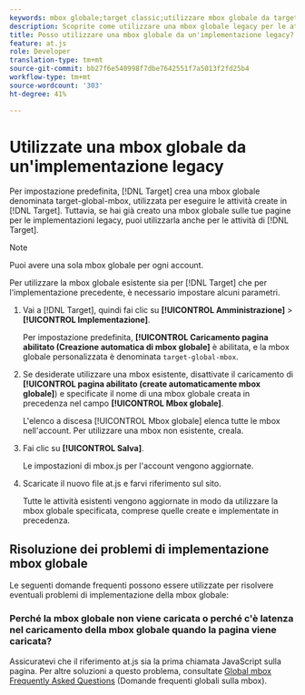 ```yaml
---
keywords: mbox globale;target classic;utilizzare mbox globale da target classic
description: Scoprite come utilizzare una mbox globale legacy per le attività Adobe Target  se avete già creato una mbox globale sulle pagine per le implementazioni precedenti.
title: Posso utilizzare una mbox globale da un'implementazione legacy?
feature: at.js
role: Developer
translation-type: tm+mt
source-git-commit: bb27f6e540998f7dbe7642551f7a5013f2fd25b4
workflow-type: tm+mt
source-wordcount: '303'
ht-degree: 41%

---
```



# Utilizzate una mbox globale da un&#39;implementazione legacy

Per impostazione predefinita, [!DNL Target] crea una mbox globale denominata target-global-mbox, utilizzata per eseguire le attività create in [!DNL Target]. Tuttavia, se hai già creato una mbox globale sulle tue pagine per le implementazioni legacy, puoi utilizzarla anche per le attività di [!DNL Target].

>[!NOTE]
>
>Puoi avere una sola mbox globale per ogni account.

Per utilizzare la mbox globale esistente sia per [!DNL Target] che per l&#39;implementazione precedente, è necessario impostare alcuni parametri.

1. Vai a [!DNL Target], quindi fai clic su **[!UICONTROL Amministrazione]** > **[!UICONTROL Implementazione]**.

   Per impostazione predefinita, **[!UICONTROL Caricamento pagina abilitato (Creazione automatica di mbox globale]** è abilitata, e la mbox globale personalizzata è denominata `target-global-mbox`.

1. Se desiderate utilizzare una mbox esistente, disattivate il caricamento di **[!UICONTROL pagina abilitato (create automaticamente mbox globale]**) e specificate il nome di una mbox globale creata in precedenza nel campo **[!UICONTROL Mbox globale]**.

   L&#39;elenco a discesa [!UICONTROL Mbox globale] elenca tutte le mbox nell&#39;account. Per utilizzare una mbox non esistente, creala.

1. Fai clic su **[!UICONTROL Salva]**.

   Le impostazioni di mbox.js per l&#39;account vengono aggiornate.

1. Scaricate il nuovo file at.js e farvi riferimento sul sito.

   Tutte le attività esistenti vengono aggiornate in modo da utilizzare la mbox globale specificata, comprese quelle create e implementate in precedenza.

## Risoluzione dei problemi di implementazione mbox globale

Le seguenti domande frequenti possono essere utilizzate per risolvere eventuali problemi di implementazione della mbox globale:

### Perché la mbox globale non viene caricata o perché c&#39;è latenza nel caricamento della mbox globale quando la pagina viene caricata?

Assicuratevi che il riferimento at.js sia la prima chiamata JavaScript sulla pagina. Per altre soluzioni a questo problema, consultate [Global mbox Frequently Asked Questions](/help/c-implementing-target/c-implementing-target-for-client-side-web/c-target-atjs-faq/global-mbox-frequently-asked-questions.md) (Domande frequenti globali sulla mbox).
